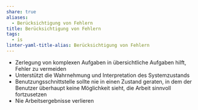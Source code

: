 ```yaml
---
share: true
aliases:
  - Berücksichtigung von Fehlern
title: Berücksichtigung von Fehlern
tags:
  - is
linter-yaml-title-alias: Berücksichtigung von Fehlern
---
```


- Zerlegung von komplexen Aufgaben in übersichtliche Aufgaben hilft, Fehler zu vermeiden
- Unterstützt die Wahrnehmung und Interpretation des Systemzustands
- Benutzungsschnittstelle sollte nie in einen Zustand geraten, in dem der Benutzer überhaupt keine Möglichkeit sieht, die Arbeit sinnvoll fortzusetzen
- Nie Arbeitsergebnisse verlieren